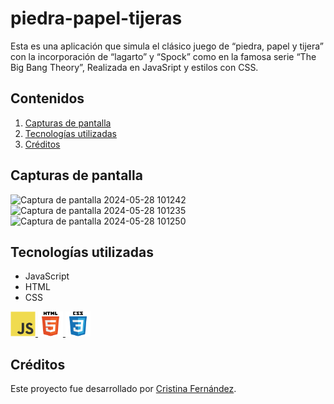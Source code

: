 # piedra-papel-tijeras

Esta es una aplicación que simula el clásico juego de “piedra, papel y tijera” con la incorporación de “lagarto” y “Spock”  como en la famosa serie “The Big Bang Theory”, Realizada en JavaSript y estilos con CSS.

## Contenidos

1. [Capturas de pantalla](#capturas-de-pantalla)
2. [Tecnologías utilizadas](#tecnologías-utilizadas)
3. [Créditos](#créditos)

## Capturas de pantalla

![Captura de pantalla 2024-05-28 101242](https://github.com/CristinaFdezFdez/piedra-papel-tijeras/assets/155740893/056b655a-b0e9-44d8-9bc4-bdfb2755a806)
![Captura de pantalla 2024-05-28 101235](https://github.com/CristinaFdezFdez/piedra-papel-tijeras/assets/155740893/d6e662c5-03fa-442e-b132-f8784f4da21a)
![Captura de pantalla 2024-05-28 101250](https://github.com/CristinaFdezFdez/piedra-papel-tijeras/assets/155740893/e9d6300d-3e0d-4312-82e2-b349a9502cc2)

## Tecnologías utilizadas

- JavaScript
- HTML
- CSS

 <a href="https://developer.mozilla.org/en-US/docs/Web/JavaScript" target="_blank" rel="noreferrer">
  <img src="https://raw.githubusercontent.com/devicons/devicon/master/icons/javascript/javascript-original.svg" alt="JavaScript" width="40" height="40"/>
</a>
<a href="https://www.w3.org/html/" target="_blank" rel="noreferrer">
  <img src="https://raw.githubusercontent.com/devicons/devicon/master/icons/html5/html5-original-wordmark.svg" alt="HTML5" width="40" height="40"/>
</a>
<a href="https://www.w3schools.com/css/" target="_blank" rel="noreferrer">
  <img src="https://raw.githubusercontent.com/devicons/devicon/master/icons/css3/css3-original-wordmark.svg" alt="CSS3" width="40" height="40"/>
</a>

## Créditos

Este proyecto fue desarrollado por [Cristina Fernández](https://github.com/CristinaFdezFdez/).


